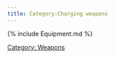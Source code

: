 ```yaml
---
title: Category:Charging weapons
---
```


{% include Equipment.md %}

[Category: Weapons](Category:_Weapons "wikilink")